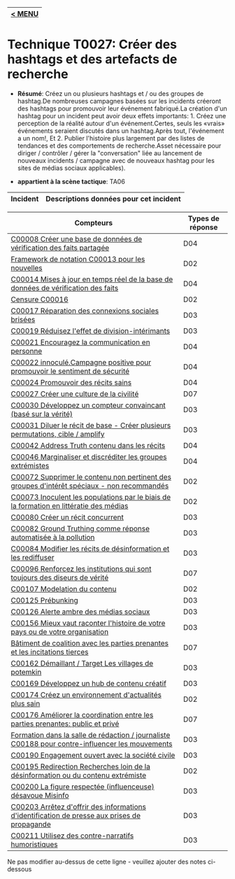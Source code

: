 |[< MENU](../../README.md)|
|---|
# Technique T0027: Créer des hashtags et des artefacts de recherche

* **Résumé**: Créez un ou plusieurs hashtags et / ou des groupes de hashtag.De nombreuses campagnes basées sur les incidents créeront des hashtags pour promouvoir leur événement fabriqué.La création d'un hashtag pour un incident peut avoir deux effets importants: 1. Créez une perception de la réalité autour d'un événement.Certes, seuls les «vrais» événements seraient discutés dans un hashtag.Après tout, l'événement a un nom!, Et 2. Publier l'histoire plus largement par des listes de tendances et des comportements de recherche.Asset nécessaire pour diriger / contrôler / gérer la "conversation" liée au lancement de nouveaux incidents / campagne avec de nouveaux hashtag pour les sites de médias sociaux applicables).

* **appartient à la scène tactique**: TA06


|Incident |Descriptions données pour cet incident |
|-------- |-------------------- |



|Compteurs |Types de réponse |
|-------- |-------------- |
|[C00008 Créer une base de données de vérification des faits partagée](../generated_pages/counters/C00008.md) |D04 ||[C00011 Media Literacy.Jeux pour identifier les fausses nouvelles](../generated_pages/counters/C00011.md) |D02 |
|[Framework de notation C00013 pour les nouvelles](../generated_pages/counters/C00013.md) |D02 |
|[C00014 Mises à jour en temps réel de la base de données de vérification des faits](../generated_pages/counters/C00014.md) |D04 |
|[Censure C00016](../generated_pages/counters/C00016.md) |D02 |
|[C00017 Réparation des connexions sociales brisées](../generated_pages/counters/C00017.md) |D03 |
|[C00019 Réduisez l'effet de division-intérimants](../generated_pages/counters/C00019.md) |D03 |
|[C00021 Encouragez la communication en personne](../generated_pages/counters/C00021.md) |D04 |
|[C00022 innoculé.Campagne positive pour promouvoir le sentiment de sécurité](../generated_pages/counters/C00022.md) |D04 |
|[C00024 Promouvoir des récits sains](../generated_pages/counters/C00024.md) |D04 |
|[C00027 Créer une culture de la civilité](../generated_pages/counters/C00027.md) |D07 ||[C00029 Créez un faux site Web pour émettre un contre-récit et un contre-récit via des marchandises physiques](../generated_pages/counters/C00029.md) |D03 |
|[C00030 Développez un compteur convaincant (basé sur la vérité)](../generated_pages/counters/C00030.md) |D03 |
|[C00031 Diluer le récit de base - Créer plusieurs permutations, cible / amplify](../generated_pages/counters/C00031.md) |D03 |
|[C00042 Address Truth contenu dans les récits](../generated_pages/counters/C00042.md) |D04 |
|[C00046 Marginaliser et discréditer les groupes extrémistes](../generated_pages/counters/C00046.md) |D04 |
|[C00072 Supprimer le contenu non pertinent des groupes d'intérêt spéciaux - non recommandés](../generated_pages/counters/C00072.md) |D02 |
|[C00073 Inoculent les populations par le biais de la formation en littératie des médias](../generated_pages/counters/C00073.md) |D02 |
|[C00080 Créer un récit concurrent](../generated_pages/counters/C00080.md) |D03 ||[C00081 met en évidence les inondations et le bruit et expliquez les motivations](../generated_pages/counters/C00081.md) |D03 |
|[C00082 Ground Truthing comme réponse automatisée à la pollution](../generated_pages/counters/C00082.md) |D03 |
|[C00084 Modifier les récits de désinformation et les rediffuser](../generated_pages/counters/C00084.md) |D03 |
|[C00096 Renforcez les institutions qui sont toujours des diseurs de vérité](../generated_pages/counters/C00096.md) |D07 |
|[C00107 Modelation du contenu](../generated_pages/counters/C00107.md) |D02 |
|[C00125 Prébunking](../generated_pages/counters/C00125.md) |D03 |
|[C00126 Alerte ambre des médias sociaux](../generated_pages/counters/C00126.md) |D03 |
|[C00156 Mieux vaut raconter l'histoire de votre pays ou de votre organisation](../generated_pages/counters/C00156.md) |D03 |
|[Bâtiment de coalition avec les parties prenantes et les incitations tierces](../generated_pages/counters/C00161.md) |D07 |
|[C00162 Démaillant / Target Les villages de potemkin](../generated_pages/counters/C00162.md) |D03 ||[C00164 Politique du compatriote](../generated_pages/counters/C00164.md) |D03 |
|[C00169 Développez un hub de contenu créatif](../generated_pages/counters/C00169.md) |D03 |
|[C00174 Créez un environnement d'actualités plus sain](../generated_pages/counters/C00174.md) |D02 |
|[C00176 Améliorer la coordination entre les parties prenantes: public et privé](../generated_pages/counters/C00176.md) |D07 |
|[Formation dans la salle de rédaction / journaliste C00188 pour contre-influencer les mouvements](../generated_pages/counters/C00188.md) |D03 |
|[C00190 Engagement ouvert avec la société civile](../generated_pages/counters/C00190.md) |D03 |
|[C00195 Redirection Recherches loin de la désinformation ou du contenu extrémiste](../generated_pages/counters/C00195.md) |D02 |
|[C00200 La figure respectée (influenceuse) désavoue Misinfo](../generated_pages/counters/C00200.md) |D03 |
|[C00203 Arrêtez d'offrir des informations d'identification de presse aux prises de propagande](../generated_pages/counters/C00203.md) |D03 ||[C00205 Dialogue fort entre le gouvernement fédéral et le secteur privé pour encourager de meilleurs rapports](../generated_pages/counters/C00205.md) |D03 |
|[C00211 Utilisez des contre-narratifs humoristiques](../generated_pages/counters/C00211.md) |D03 |


Ne pas modifier au-dessus de cette ligne - veuillez ajouter des notes ci-dessous